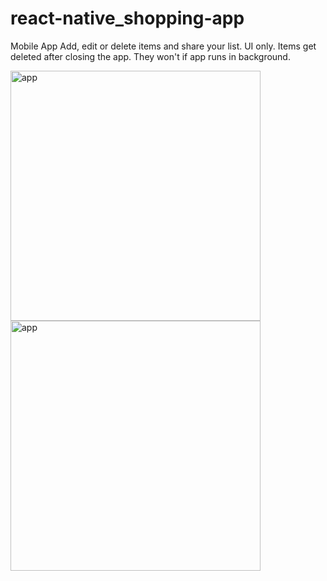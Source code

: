 # react-native_shopping-app
Mobile App
Add, edit or delete items and share your list. UI only. Items get deleted after closing the app. They won't if app runs in background.

<img src="https://github.com/zelmaru/react-native_shopping-app/blob/main/Shopping-app-screenshot.jpg?raw=true" height="400px" width="auto" alt="app"></img>
<img src="https://github.com/zelmaru/react-native_shopping-app/blob/main/ExpoQRCode_ShoppingList.png?raw=true" height="400px" width="auto" alt="app"></img>

